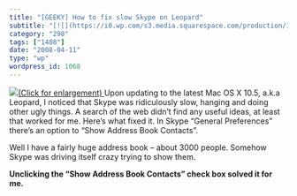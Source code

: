 ```yaml
---
title: "[GEEKY] How to fix slow Skype on Leopard"
subtitle: "[![](https://i0.wp.com/s3.media.squarespace.com/production/1075723/12829350/wp-content/uploads/image..."
category: "298"
tags: ["1408"]
date: "2008-04-11"
type: "wp"
wordpress_id: 1068
---
```

[![](https://i0.wp.com/s3.media.squarespace.com/production/1075723/12829350/wp-content/uploads/imagewell/skypeslow-thumb.jpg?w=584)(Click for enlargement) ](https://i0.wp.com/s3.media.squarespace.com/production/1075723/12829350/wp-content/uploads/imagewell//skypeslow.jpg)Upon updating to the latest Mac OS X 10.5, a.k.a Leopard, I noticed that Skype was ridiculously slow, hanging and doing other ugly things. A search of the web didn’t find any useful ideas, at least that worked for me.
Here’s what fixed it. In Skype “General Preferences” there’s an option to “Show Address Book Contacts”.

Well I have a fairly huge address book – about 3000 people. Somehow Skype was driving itself crazy trying to show them. 

**Unclicking the “Show Address Book Contacts” check box solved it for me.**